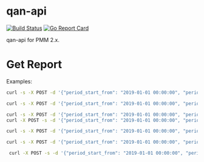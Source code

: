 # qan-api

[![Build Status](https://travis-ci.org/Percona-Lab/qan-api.svg?branch=master)](https://travis-ci.org/Percona-Lab/qan-api)
[![Go Report Card](https://goreportcard.com/badge/github.com/Percona-Lab/qan-api)](https://goreportcard.com/report/github.com/Percona-Lab/qan-api)

qan-api for PMM 2.x.


# Get Report


Examples:
```bash
curl -s -X POST -d '{"period_start_from": "2019-01-01 00:00:00", "period_start_to": "2019-01-01 01:00:00"}' http://127.0.0.1:9922/v1/qan/GetReport | jq

curl -s -X POST -d '{"period_start_from": "2019-01-01 00:00:00", "period_start_to": "2019-01-01 01:00:00"}' http://127.0.0.1:9922/v1/qan/GetReport | jq

curl -s -X POST -d '{"period_start_from": "2019-01-01 00:00:00", "period_start_to": "2019-01-01 01:00:00", "group_by": "d_client_host"}' http://127.0.0.1:9922/v1/qan/GetReport | jq
curl -X POST -s -d '{"period_start_from": "2019-01-01 00:00:00", "period_start_to": "2019-01-01 23:00:00",  "labels": [{"key": "d_client_host", "value": ["10.11.12.4", "10.11.12.59"]}]}' http://127.0.0.1:9922/v1/qan/GetReport | jq

curl -s -X POST -d '{"period_start_from": "2019-01-01 00:00:00", "period_start_to": "2019-01-01 01:00:00", "group_by": "d_client_host", "offset": 10}' http://127.0.0.1:9922/v1/qan/GetReport | jq

curl -s -X POST -d '{"period_start_from": "2019-01-01 00:00:00", "period_start_to": "2019-01-01 01:00:00", "order_by": "num_queries"}' http://127.0.0.1:9922/v1/qan/GetReport | jq

 curl -X POST -s -d '{"period_start_from": "2019-01-01 00:00:00", "period_start_to": "2019-01-01 01:00:00", "filter_by": "7DD5F6760F2D2EBB"}' http://127.0.0.1:9922/v1/qan/GetMetrics | jq
 ```
